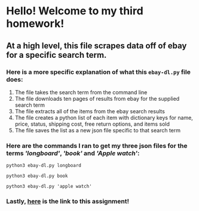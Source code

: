 # Hello! Welcome to my third homework!
## At a high level, this file scrapes data off of ebay for a specific search term.
### Here is a more specific explanation of what this `ebay-dl.py` file does:
1. The file takes the search term from the command line
1. The file downloads ten pages of results from ebay for the supplied search term 
1. The file extracts all of the items from the ebay search results
1. The file creates a python list of each item with dictionary keys for name, price, status, shipping cost, free return options, and items sold
1. The file saves the list as a new json file specific to that search term

### Here are the commands I ran to get my three json files for the terms *'longboard'*, *'book'* and *'Apple watch'*:

<pre><code>python3 ebay-dl.py longboard
</code></pre>
<pre><code>python3 ebay-dl.py book 
</code></pre>
<pre><code>python3 ebay-dl.py 'apple watch'
</code></pre>

### **Lastly,** [here](https://github.com/mikeizbicki/cmc-csci040/tree/2021fall/hw_03) is the link to this assignment!